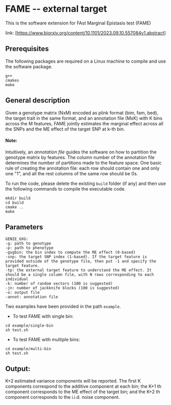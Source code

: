 # FAME -- external target
This is the software extension for FAst Marginal Epistasis test (FAME) 

link: [https://www.biorxiv.org/content/10.1101/2023.09.10.557084v1.abstract]

## Prerequisites
The following packages are required on a Linux machine to compile and use the software package.
```
g++
cmakes
make
```

## General description
Given a genotype matrix (NxM) encoded as plink format (bim, fam, bed), the target trait in the same format, and an annotation file (MxK) with K bins across the M features, FAME jointly estimates the marginal effect across all the SNPs and the ME effect of the target SNP at k-th bin. 

#### Note: 
Intuitively, an *annotation file* guides the software on how to partition the genotype matrix by features. The column number of the annotation file determines the number of partitions made to the feature space. One basic rule of creating the annotation file: each row should contain one and only one "1", and all the rest columns of the same row should be 0s.

To run the code, please delete the existing `build` folder (if any) and then use the following commands to compile the executable code.
```
mkdir build
cd build
cmake ..
make
```



## Parameters
```
GENIE_GXG:
-g: path to genotype
-p: path to phenotype
-gxgbin: the bin index to compute the ME effect (0-based)
-snp: the target SNP index (1-based). If the target feature is provided outside of the genotype file, then put -1 and specify the target feature.
-tp: the external target feature to understand the ME effect. It should be a single column file, with N rows corresponding to each individual
-k: number of random vectors (100 is suggested)
-jn: number of jackknife blocks (100 is suggested)
-o: output file
-annot: annotation file
```
Two examples have been provided in the path `example`. 
* To test FAME with single bin:
```
cd example/single-bin
sh test.sh
```
* To test FAME with multiple bins:
```
cd example/multi-bin
sh test.sh
```

## Output:
K+2 estimated variance components will be reported. The first K components correspond to the additive component at each bin; the K+1 th component corresponds to the ME effect of the target bin; and the K+2 th component corresponds to the i.i.d. noise component. 
